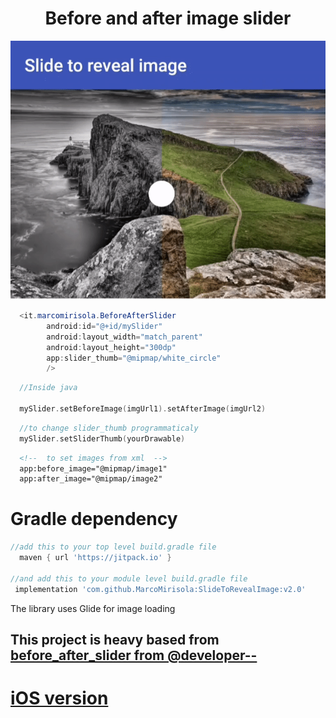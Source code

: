 # <h1 align="center">Before and after image slider</h1>
<p align="center">
  <img src="slide_to_reveal.gif"/>
</p>

```java
  <it.marcomirisola.BeforeAfterSlider
        android:id="@+id/mySlider"
        android:layout_width="match_parent"
        android:layout_height="300dp"
        app:slider_thumb="@mipmap/white_circle" 
        />
```

```kotlin
  //Inside java
  
  mySlider.setBeforeImage(imgUrl1).setAfterImage(imgUrl2)  
```

```kotlin
  //to change slider_thumb programmaticaly
  mySlider.setSliderThumb(yourDrawable)
```

```xml  
  <!--  to set images from xml  -->
  app:before_image="@mipmap/image1"
  app:after_image="@mipmap/image2"
```

<h1>Gradle dependency</h1>

```groovy        
//add this to your top level build.gradle file
  maven { url 'https://jitpack.io' }
      
//and add this to your module level build.gradle file
 implementation 'com.github.MarcoMirisola:SlideToRevealImage:v2.0'

```
The library uses Glide for image loading

<h2> This project is heavy based from <a href="https://github.com/developer--/before_after_slider"> before_after_slider  from @developer--</a> </h2>

<h1><a href="https://github.com/ioramashvili/BeforeAfterSlider"> iOS version</a> </h1>
